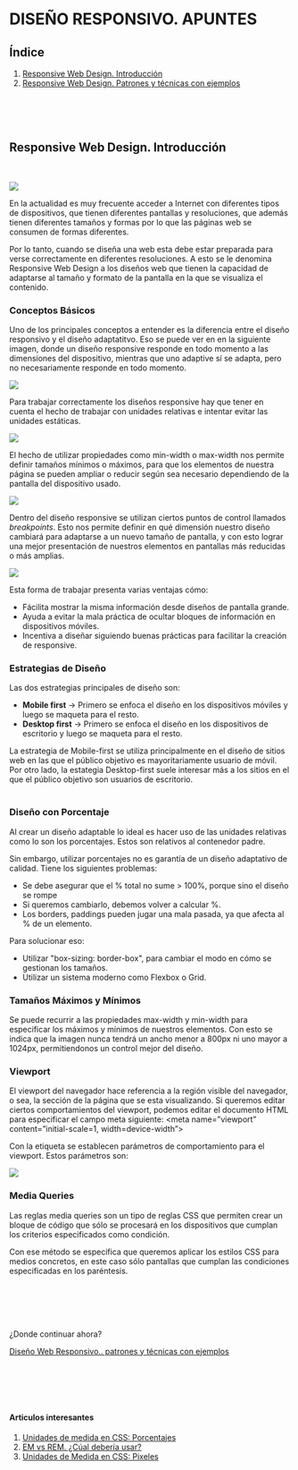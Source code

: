 # DISEÑO RESPONSIVO. APUNTES

## Índice

1. [Responsive Web Design. Introducción](Diseño-web-responsivo.md)
2. [Responsive Web Design. Patrones y técnicas con ejemplos](DWR.Patones-tecnicas-con-ejemplos.md)


<br><br><br>

## Responsive Web Design. Introducción

<br>

![](https://miro.medium.com/max/1400/1*gll8UCt78heMRUln-DJEeA.png)

En la actualidad es muy frecuente acceder a Internet con diferentes tipos de dispositivos, que tienen diferentes pantallas y resoluciones, que además tienen diferentes tamaños y formas por lo que las páginas web se consumen de formas diferentes.

Por lo tanto, cuando se diseña una web esta debe estar preparada para verse correctamente en diferentes resoluciones. A esto se le denomina Responsive Web Design a los diseños web que tienen la capacidad de adaptarse al tamaño y formato de la pantalla en la que se visualiza el contenido.

### **Conceptos Básicos**  <!-- omit in toc --> 

Uno de los principales conceptos a entender es la diferencia entre el diseño responsivo y el diseño adaptatitvo. Eso se puede ver en en la siguiente imagen, donde un diseño responsive responde en todo momento a las dimensiones del dispositivo, mientras que uno adaptive sí se adapta, pero no necesariamente responde en todo momento.

![](https://miro.medium.com/max/1400/1*-sX8Zuw_r3aDnwVl03HPLw.gif)

Para trabajar correctamente los diseños responsive hay que tener en cuenta el hecho de trabajar con unidades relativas e intentar evitar las unidades estáticas.

![](https://miro.medium.com/max/1400/1*RiCSfAS-PKg_3cLEkQ_roQ.gif)

El hecho de utilizar propiedades como min-width o max-width nos permite definir tamaños mínimos o máximos, para que los elementos de nuestra página se pueden ampliar o reducir según sea necesario dependiendo de la pantalla del dispositivo usado.

![](https://miro.medium.com/max/1400/1*8S9ZJ7QtccWa4Qb0q3jsmA.gif)

Dentro del diseño responsive se utilizan ciertos puntos de control llamados *breakpoints*. Esto nos permite definir en qué dimensión nuestro diseño cambiará para adaptarse a un nuevo tamaño de pantalla, y con esto lograr una mejor presentación de nuestros elementos en pantallas más reducidas o más amplias.

![](https://miro.medium.com/max/1400/1*MNmMrjMkbK_wuMDCYFsrJA.gif)

Esta forma de trabajar presenta varias ventajas cómo:
* Fácilita mostrar la misma información desde diseños de pantalla grande.
* Ayuda a evitar la mala práctica de ocultar bloques de información en dispositivos móviles.
* Incentiva a diseñar siguiendo buenas prácticas para facilitar la creación de responsive.

### Estrategias de Diseño  <!-- omit in toc --> 

Las dos estrategias principales de diseño son:

* **Mobile first** → Primero se enfoca el diseño en los dispositivos móviles y luego se maqueta para el resto.
* **Desktop first** → Primero se enfoca el diseño en los dispositivos de escritorio y luego se maqueta para el resto.

La estrategia de Mobile-first se utiliza principalmente en el diseño de sitios web en las que el público objetivo es mayoritariamente usuario de móvil. Por otro lado, la estategia Desktop-first suele interesar más a los sitios en el que el público objetivo son usuarios de escritorio.
<br><br>

### Diseño con Porcentaje <!-- omit in toc --> 

Al crear un diseño adaptable lo ideal es hacer uso de las unidades relativas como lo son los porcentajes. Estos son relativos al contenedor padre.

Sin embargo, utilizar porcentajes no es garantía de un diseño adaptativo de calidad. Tiene los siguientes problemas:

* Se debe asegurar que el % total no sume > 100%, porque sino el diseño se rompe
* Si queremos cambiarlo, debemos volver a calcular %.
* Los borders, paddings pueden jugar una mala pasada, ya que afecta al % de un elemento.

Para solucionar eso:

* Utilizar "box-sizing: border-box", para cambiar el modo en cómo se gestionan los tamaños.
* Utilizar un sistema moderno como Flexbox o Grid.


### Tamaños Máximos y Mínimos <!-- omit in toc --> 

Se puede recurrir a las propiedades max-width y min-width para especificar los máximos y mínimos de nuestros elementos. Con esto se indica que la imagen nunca tendrá un ancho menor a 800px ni uno mayor a 1024px, permitiendonos un control mejor del diseño.


### Viewport <!-- omit in toc --> 

El viewport del navegador hace referencia a la región visible del navegador, o sea, la sección de la página que se esta visualizando. Si queremos editar ciertos comportamientos del viewport, podemos editar el documento HTML para especificar el campo meta siguiente:
<meta name=”viewport” content=”initial-scale=1, width=device-width”>

Con la etiqueta <meta> se establecen parámetros de comportamiento para el viewport. Estos parámetros son:

![](https://miro.medium.com/max/1400/0*-VniFl7IBTr346x5)


### Media Queries <!-- omit in toc --> 

Las reglas media queries son un tipo de reglas CSS que permiten crear un bloque de código que sólo se procesará en los dispositivos que cumplan los criterios especificados como condición.

Con ese método se especifica que queremos aplicar los estilos CSS para medios concretos, en este caso sólo pantallas que cumplan las condiciones especificadas en los paréntesis.


<br><br><br><br>

¿Donde continuar ahora?

[Diseño Web Responsivo.. patrones y técnicas con ejemplos](DWR.Patones-tecnicas-con-ejemplos.md)

<br><br><br><br>

#### Articulos interesantes

1. [Unidades de medida en CSS: Porcentajes](https://lupitacode.medium.com/porcentajes-css-5cbb95967989)
2. [EM vs REM. ¿Cúal debería usar?](https://lupitacode.medium.com/porcentajes-css-5cbb95967989](https://lupitacode.medium.com/em-vs-rem-cu%C3%A1l-deber%C3%ADa-usar-938376e92da0))
3. [Unidades de Medida en CSS: Pixeles](https://lupitacode.medium.com/unidades-de-medida-en-css-pixeles-a6e944d82e5c)